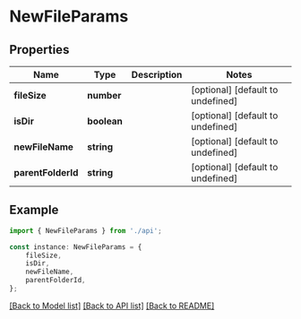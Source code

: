 # NewFileParams


## Properties

Name | Type | Description | Notes
------------ | ------------- | ------------- | -------------
**fileSize** | **number** |  | [optional] [default to undefined]
**isDir** | **boolean** |  | [optional] [default to undefined]
**newFileName** | **string** |  | [optional] [default to undefined]
**parentFolderId** | **string** |  | [optional] [default to undefined]

## Example

```typescript
import { NewFileParams } from './api';

const instance: NewFileParams = {
    fileSize,
    isDir,
    newFileName,
    parentFolderId,
};
```

[[Back to Model list]](../README.md#documentation-for-models) [[Back to API list]](../README.md#documentation-for-api-endpoints) [[Back to README]](../README.md)
